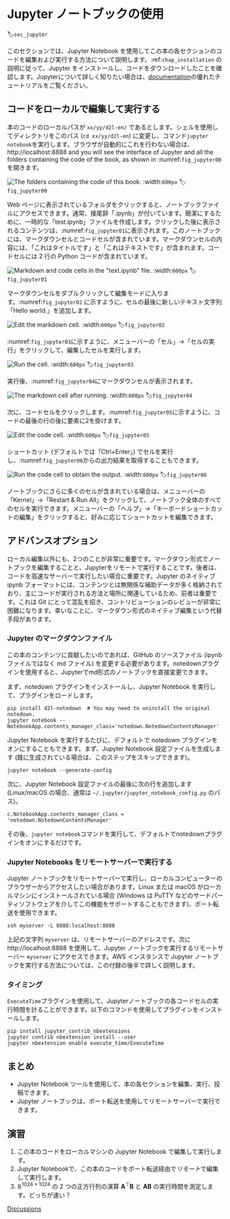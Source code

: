 # Jupyter ノートブックの使用
:label:`sec_jupyter`

このセクションでは、Jupyter Notebook を使用してこの本の各セクションのコードを編集および実行する方法について説明します。:ref:`chap_installation` の説明に従って、Jupyter をインストールし、コードをダウンロードしたことを確認します。Jupyterについて詳しく知りたい場合は、[documentation](https://jupyter.readthedocs.io/en/latest/)の優れたチュートリアルをご覧ください。 

## コードをローカルで編集して実行する

本のコードのローカルパスが `xx/yy/d2l-en/` であるとします。シェルを使用してディレクトリをこのパス (`cd xx/yy/d2l-en`) に変更し、コマンド`jupyter notebook`を実行します。ブラウザが自動的にこれを行わない場合は、http://localhost:8888 and you will see the interface of Jupyter and all the folders containing the code of the book, as shown in :numref:`fig_jupyter00` を開きます。 

![The folders containing the code of this book.](../img/jupyter00.png)
:width:`600px`
:label:`fig_jupyter00`

Web ページに表示されているフォルダをクリックすると、ノートブックファイルにアクセスできます。通常、接尾辞「.ipynb」が付いています。簡潔にするために、一時的な「test.ipynb」ファイルを作成します。クリックした後に表示されるコンテンツは、:numref:`fig_jupyter01`に表示されます。このノートブックには、マークダウンセルとコードセルが含まれています。マークダウンセルの内容には、「これはタイトルです」と「これはテキストです」が含まれます。コードセルには 2 行の Python コードが含まれています。 

![Markdown and code cells in the "text.ipynb" file.](../img/jupyter01.png)
:width:`600px`
:label:`fig_jupyter01`

マークダウンセルをダブルクリックして編集モードに入ります。:numref:`fig_jupyter02` に示すように、セルの最後に新しいテキスト文字列「Hello world.」を追加します。 

![Edit the markdown cell.](../img/jupyter02.png)
:width:`600px`
:label:`fig_jupyter02`

:numref:`fig_jupyter03`に示すように、メニューバーの「セル」$\rightarrow$「セルの実行」をクリックして、編集したセルを実行します。 

![Run the cell.](../img/jupyter03.png)
:width:`600px`
:label:`fig_jupyter03`

実行後、:numref:`fig_jupyter04`にマークダウンセルが表示されます。 

![The markdown cell after running.](../img/jupyter04.png)
:width:`600px`
:label:`fig_jupyter04`

次に、コードセルをクリックします。:numref:`fig_jupyter05`に示すように、コードの最後の行の後に要素に2を掛けます。 

![Edit the code cell.](../img/jupyter05.png)
:width:`600px`
:label:`fig_jupyter05`

ショートカット (デフォルトでは「Ctrl+Enter」) でセルを実行し、:numref:`fig_jupyter06`からの出力結果を取得することもできます。 

![Run the code cell to obtain the output.](../img/jupyter06.png)
:width:`600px`
:label:`fig_jupyter06`

ノートブックにさらに多くのセルが含まれている場合は、メニューバーの「Kernel」$\rightarrow$「Restart & Run All」をクリックして、ノートブック全体のすべてのセルを実行できます。メニューバーの「ヘルプ」$\rightarrow$「キーボードショートカットの編集」をクリックすると、好みに応じてショートカットを編集できます。 

## アドバンスオプション

ローカル編集以外にも、2つのことが非常に重要です。マークダウン形式でノートブックを編集することと、Jupyterをリモートで実行することです。後者は、コードを高速なサーバーで実行したい場合に重要です。Jupyter のネイティブ ipynb フォーマットには、コンテンツとは無関係な補助データが多く格納されており、主にコードが実行される方法と場所に関連しているため、前者は重要です。これは Git にとって混乱を招き、コントリビューションのレビューが非常に困難になります。幸いなことに、マークダウン形式のネイティブ編集という代替手段があります。 

### Jupyter のマークダウンファイル

この本のコンテンツに貢献したいのであれば、GitHub のソースファイル (ipynb ファイルではなく md ファイル) を変更する必要があります。notedownプラグインを使用すると、Jupyterでmd形式のノートブックを直接変更できます。 

まず、notedown プラグインをインストールし、Jupyter Notebook を実行して、プラグインをロードします。

```
pip install d2l-notedown  # You may need to uninstall the original notedown.
jupyter notebook --NotebookApp.contents_manager_class='notedown.NotedownContentsManager'
```

Jupyter Notebook を実行するたびに、デフォルトで notedown プラグインをオンにすることもできます。まず、Jupyter Notebook 設定ファイルを生成します (既に生成されている場合は、このステップをスキップできます)。

```
jupyter notebook --generate-config
```

次に、Jupyter Notebook 設定ファイルの最後に次の行を追加します (Linux/macOS の場合、通常は `~/.jupyter/jupyter_notebook_config.py` のパス)。

```
c.NotebookApp.contents_manager_class = 'notedown.NotedownContentsManager'
```

その後、`jupyter notebook`コマンドを実行して、デフォルトでnotedownプラグインをオンにするだけです。 

### Jupyter Notebooks をリモートサーバーで実行する

Jupyter ノートブックをリモートサーバーで実行し、ローカルコンピューターのブラウザーからアクセスしたい場合があります。Linux または macOS がローカルマシンにインストールされている場合 (Windows は PuTTY などのサードパーティソフトウェアを介してこの機能をサポートすることもできます)、ポート転送を使用できます。

```
ssh myserver -L 8888:localhost:8888
```

上記の文字列 `myserver` は、リモートサーバーのアドレスです。次に http://localhost:8888 を使用して、Jupyter ノートブックを実行するリモートサーバー `myserver` にアクセスできます。AWS インスタンスで Jupyter ノートブックを実行する方法については、この付録の後半で詳しく説明します。 

### タイミング

`ExecuteTime`プラグインを使用して、Jupyterノートブックの各コードセルの実行時間を計ることができます。以下のコマンドを使用してプラグインをインストールします。

```
pip install jupyter_contrib_nbextensions
jupyter contrib nbextension install --user
jupyter nbextension enable execute_time/ExecuteTime
```

## まとめ

* Jupyter Notebook ツールを使用して、本の各セクションを編集、実行、投稿できます。
* Jupyter ノートブックは、ポート転送を使用してリモートサーバーで実行できます。

## 演習

1. この本のコードをローカルマシンの Jupyter Notebook で編集して実行します。
1. Jupyter Notebookで、この本のコードをポート転送経由で*リモート*で編集して実行します。
1. $\mathbb{R}^{1024 \times 1024}$ の 2 つの正方行列の演算 $\mathbf{A}^\top \mathbf{B}$ と $\mathbf{A} \mathbf{B}$ の実行時間を測定します。どっちが速い？

[Discussions](https://discuss.d2l.ai/t/421)
